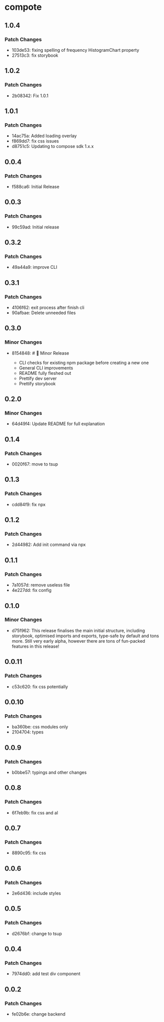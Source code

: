 # compote

## 1.0.4

### Patch Changes

- 103de53: fixing spelling of frequency HistogramChart property
- 27513c3: fix storybook

## 1.0.2

### Patch Changes

- 2b08342: Fix 1.0.1

## 1.0.1

### Patch Changes

- 14ac75a: Added loading overlay
- f869dd7: fix css issues
- d8751c5: Updating to compose sdk 1.x.x

## 0.0.4

### Patch Changes

- f588ca6: Initial Release

## 0.0.3

### Patch Changes

- 99c59ad: Initial release

## 0.3.2

### Patch Changes

- 49a44a9: improve CLI

## 0.3.1

### Patch Changes

- 4106f62: exit process after finish cli
- 90afbae: Delete unneeded files

## 0.3.0

### Minor Changes

- 8154848: # 🥳 Minor Release

  - CLI checks for existing npm package before creating a new one
  - General CLI improvements
  - README fully fleshed out
  - Prettify dev server
  - Prettify storybook

## 0.2.0

### Minor Changes

- 64d49f4: Update README for full explanation

## 0.1.4

### Patch Changes

- 0020f67: move to tsup

## 0.1.3

### Patch Changes

- cdd84f9: fix npx

## 0.1.2

### Patch Changes

- 2d44982: Add init command via npx

## 0.1.1

### Patch Changes

- 7a1057d: remove useless file
- 4e227dd: fix config

## 0.1.0

### Minor Changes

- d75f962: This release finalises the main initial structure, including storybook, optimised imports and exports, type-safe by default and tons more. Still very early alpha, however there are tons of fun-packed features in this release!

## 0.0.11

### Patch Changes

- c53c620: fix css potentially

## 0.0.10

### Patch Changes

- ba360be: css modules only
- 2104704: types

## 0.0.9

### Patch Changes

- b0bbe57: typings and other changes

## 0.0.8

### Patch Changes

- 6f7eb9b: fix css and al

## 0.0.7

### Patch Changes

- 8890c95: fix css

## 0.0.6

### Patch Changes

- 2e6d436: include styles

## 0.0.5

### Patch Changes

- d2676bf: change to tsup

## 0.0.4

### Patch Changes

- 7974dd0: add test div component

## 0.0.2

### Patch Changes

- fe02b6e: change backend
